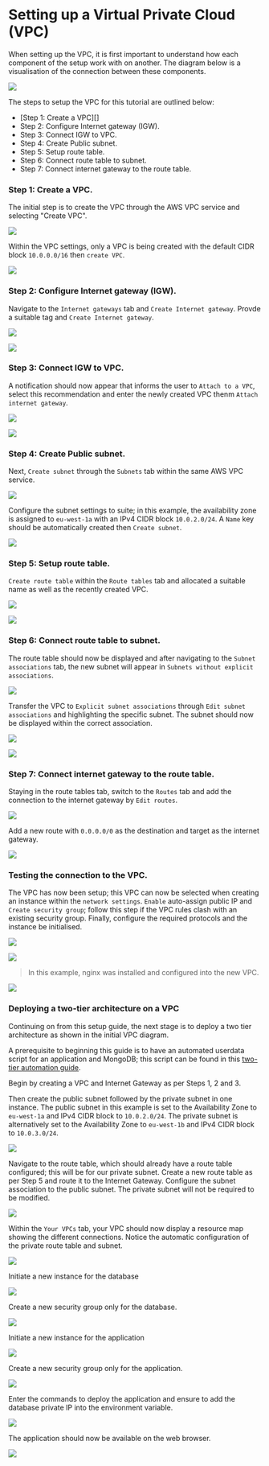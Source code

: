 # Setting up a Virtual Private Cloud (VPC)

When setting up the VPC, it is first important to understand how each component of the setup work with on another. The diagram below is a visualisation of the connection between these components. 

![](vpc/vpc.png)

The steps to setup the VPC for this tutorial are outlined below:

- [Step 1: Create a VPC][]
- Step 2: Configure Internet gateway (IGW).
- Step 3: Connect IGW to VPC.
- Step 4: Create Public subnet.
- Step 5: Setup route table.
- Step 6: Connect route table to subnet.
- Step 7: Connect internet gateway to the route table.

### **Step 1: Create a VPC.**

The initial step is to create the VPC through the AWS VPC service and selecting "Create VPC".

![](vpc/1-create.PNG)

Within the VPC settings, only a VPC is being created with the default CIDR block `10.0.0.0/16` then `create VPC`.

![](vpc/2-vpc.PNG)

### **Step 2: Configure Internet gateway (IGW).**

Navigate to the `Internet gateways` tab and `Create Internet gateway`. Provde a suitable tag and `Create Internet gateway`.

![](vpc/3.PNG)

![](vpc/4.PNG)

### **Step 3: Connect IGW to VPC.**

A notification should now appear that informs the user to `Attach to a VPC`, select this recommendation and enter the newly created VPC thenm `Attach internet gateway`.

![](vpc/5.PNG)

![](vpc/6.PNG)

### **Step 4: Create Public subnet.**

Next, `Create subnet` through the `Subnets` tab within the same AWS VPC service.

![](vpc/7.PNG)

Configure the subnet settings to suite; in this example, the availability zone is assigned to `eu-west-1a` with an IPv4 CIDR block `10.0.2.0/24`. A `Name` key should be automatically created then `Create subnet`.

![](vpc/8.PNG)

### **Step 5: Setup route table.**

`Create route table` within the `Route tables` tab and allocated a suitable name as well as the recently created VPC.

![](vpc/9.PNG)

![](vpc/10.PNG)

### **Step 6: Connect route table to subnet.**

The route table should now be displayed and after navigating to the `Subnet associations` tab, the new subnet will appear in `Subnets without explicit associations`.

![](vpc/11.PNG)

Transfer the VPC to `Explicit subnet associations` through `Edit subnet associations` and highlighting the specific subnet. The subnet should now be displayed within the correct association.

![](vpc/12.PNG)

![](vpc/13.PNG)

### **Step 7: Connect internet gateway to the route table.**

Staying in the route tables tab, switch to the `Routes` tab and add the connection to the internet gateway by `Edit routes`.

![](vpc/14.PNG)

Add a new route with `0.0.0.0/0` as the destination and target as the internet gateway.

![](vpc/15.PNG)

### **Testing the connection to the VPC.**

The VPC has now been setup; this VPC can now be selected when creating an instance within the `network settings`. `Enable` auto-assign public IP and `Create security group`; follow this step if the VPC rules clash with an existing security group. Finally, configure the required protocols and the instance be initialised.

![](vpc/16.PNG)

![](vpc/17.PNG)

 >In this example, nginx was installed and configured into the new VPC.

![](vpc/18.PNG)

### **Deploying a two-tier architecture on a VPC**

Continuing on from this setup guide, the next stage is to deploy a two tier architecture as shown in the initial VPC diagram.

A prerequisite to beginning this guide is to have an automated userdata script for an application and MongoDB; this script can be found in this [two-tier automation guide](https://github.com/PutuJem/tech230_AWS/blob/main/2-tier-automation.md).

Begin by creating a VPC and Internet Gateway as per Steps 1, 2 and 3.

Then create the public subnet followed by the private subnet in one instance. The public subnet in this example is set to the Availability Zone to `eu-west-1a` and IPv4 CIDR block to `10.0.2.0/24`. The private subnet is alternatively set to the Availability Zone to `eu-west-1b` and IPv4 CIDR block to `10.0.3.0/24`.

![](vpc/24.PNG)

Navigate to the route table, which should already have a route table configured; this will be for our private subnet. Create a new route table as per Step 5 and route it to the Internet Gateway. Configure the subnet association to the public subnet. The private subnet will not be required to be modified.

![](vpc/25.PNG)

Within the `Your VPCs` tab, your VPC should now display a resource map showing the different connections. Notice the automatic configuration of the private route table and subnet.

![](vpc/26.PNG)

Initiate a new instance for the database

![](vpc/27.PNG)

Create a new security group only for the database.

![](vpc/28.PNG)

Initiate a new instance for the application

![](vpc/29.PNG)

Create a new security group only for the application.

![](vpc/30.PNG)

Enter the commands to deploy the application and ensure to add the database private IP into the environment variable.

![](vpc/31.PNG)

The application should now be available on the web browser.

![](vpc/32.PNG)